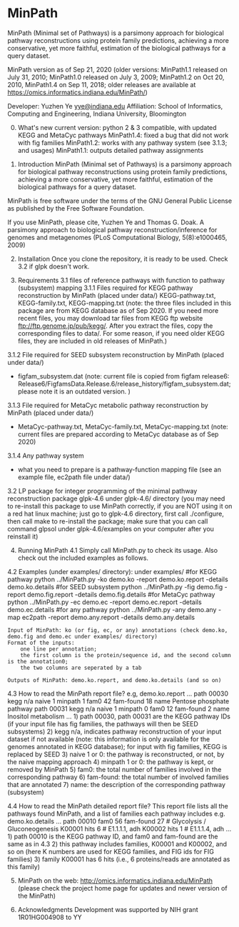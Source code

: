 # MinPath
MinPath (Minimal set of Pathways) is a parsimony approach for biological pathway reconstructions using protein family predictions, achieving a more conservative, yet more faithful, estimation of the biological pathways for a query dataset.

MinPath version as of Sep 21, 2020
(older versions: MinPath1.1 released on July 31, 2010; MinPath1.0 released on July 3, 2009; MinPath1.2 on Oct 20, 2010, MinPath1.4 on Sep 11, 2018; older releases are available at https://omics.informatics.indiana.edu/MinPath/)

Developer: Yuzhen Ye <yye@indiana.edu>
Affiliation: School of Informatics, Computing and Engineering, Indiana University, Bloomington

0. What's new
  current version: python 2 & 3 compatible, with updated KEGG and MetaCyc pathways
  MinPath1.4: fixed a bug that did not work with fig families
  MinPath1.2: works with any pathway system (see 3.1.3; and usages)
  MinPath1.1: outputs detailed pathway assignments 

1. Introduction
MinPath (Minimal set of Pathways) is a parsimony approach for biological pathway reconstructions 
using protein family predictions, achieving a more conservative, yet more faithful, estimation of 
the biological pathways for a query dataset.

MinPath is free software under the terms of the GNU General Public
License as published by the Free Software Foundation.

If you use MinPath, please cite,
Yuzhen Ye and Thomas G. Doak. A parsimony approach to biological pathway reconstruction/inference 
for genomes and metagenomes (PLoS Computational Biology, 5(8):e1000465, 2009)

2. Installation
Once you clone the repository, it is ready to be used. 
Check 3.2 if glpk doesn't work.

3. Requirements
 3.1 files of reference pathways with function to pathway (subsystem) mapping
  3.1.1 Files required for KEGG pathway reconstruction by MinPath (placed under data/)
    KEGG-pathway.txt, KEGG-family.txt, KEGG-mapping.txt
   (note: the three files included in this package are from KEGG database as of Sep 2020. 
    If you need more recent files, you may download tar files from KEGG ftp website 
    ftp://ftp.genome.jp/pub/kegg/. After you extract the files, copy the corresponding files to data/.
    For some reason, if you need older KEGG files, they are included in old releases of MinPath.) 

  3.1.2 File required for SEED subsystem reconstruction by MinPath (placed under data/)
   * figfam_subsystem.dat
    (note: current file is copied from figfam release6: 
     Release6/FigfamsData.Release.6/release_history/figfam_subsystem.dat; 
     please note it is an outdated version. )

  3.1.3 File required for MetaCyc metabolic pathway reconstruction by MinPath (placed under data/)
   * MetaCyc-pathway.txt, MetaCyc-family.txt, MetaCyc-mapping.txt 
    (note: current files are prepared according to MetaCyc database as of Sep 2020)

  3.1.4 Any pathway system
   * what you need to prepare is a pathway-function mapping file (see an example file, ec2path file under data/)

 3.2 LP package for integer programming of the minimal pathway reconstruction
  package glpk-4.6 under glpk-4.6/ directory
  (you may need to re-install this package to use MinPath correctly, if you are NOT using it on a red hat linux machine;
   just go to glpk-4.6 directory, first call ./configure, then call make to re-install the package;
   make sure that you can call command glpsol under glpk-4.6/examples on your computer after you reinstall it)

4. Running MinPath
 4.1 Simply call MinPath.py to check its usage. Also check out the included examples as follows.

 4.2 Examples (under examples/ directory):
      under examples/
	#for KEGG pathway
	python ../MinPath.py -ko demo.ko -report demo.ko.report -details demo.ko.details
	#for SEED subsystem
	python ../MinPath.py -fig demo.fig -report demo.fig.report -details demo.fig.details
	#for MetaCyc pathway
	python ../MinPath.py -ec demo.ec -report demo.ec.report -details demo.ec.details
	#for any pathway
	python ../MinPath.py -any demo.any -map ec2path -report demo.any.report -details demo.any.details

    Input of MinPath: ko (or fig, ec, or any) annotations (check demo.ko, demo.fig and demo.ec under examples/ directory)
    Format of the inputs: 
        one line per annotation;
        the first column is the protein/sequence id, and the second column is the annotation0;
        the two columns are seperated by a tab

    Outputs of MinPath: demo.ko.report, and demo.ko.details (and so on) 

 4.3 How to read the MinPath report file?
    e.g, demo.ko.report
    ...
    path 00030 kegg n/a  naive 1  minpath 1  fam0  42  fam-found  18  name  Pentose phosphate pathway
    path 00031 kegg n/a  naive 1  minpath 0  fam0  12  fam-found  2  name  Inositol metabolism
    ...
    1) path 00030, path 00031 are the KEGG pathway IDs (if your input file has fig families, the pathways will then be SEED subsystems)
    2) kegg n/a, indicates pathway reconstruction of your input dataset if not available (note: this information is only available for the genomes annotated 
	 in KEGG database); for input with fig families, KEGG is replaced by SEED 
    3) naive 1 or 0: the pathway is reconstructed, or not, by the naive mapping approach
    4) minpath 1 or 0: the pathway is kept, or removed by MinPath
    5) fam0: the total number of families involved in the corresponding pathway
    6) fam-found: the total number of involved families that are annotated
    7) name: the description of the corresponding pathway (subsystem)
  
 4.4 How to read the MinPath detailed report file?
    This report file lists all the pathways found MinPath, and a list of families each pathway includes
    e.g. demo.ko.details
    ...
    path 00010 fam0 56 fam-found 27 # Glycolysis / Gluconeogenesis
       K00001 hits 6 # E1.1.1.1, adh
       K00002 hits 1 # E1.1.1.4, adh
    ...
    1) path 00010 is the KEGG pathway ID, and fam0 and fam-found are the same as in 4.3
    2) this pathway includes families, K00001 and K00002, and so on 
       (here K numbers are used for KEGG families, and FIG ids for FIG families)
    3) family K00001 has 6 hits (i.e., 6 proteins/reads are annotated as this family)

5. MinPath on the web:
  http://omics.informatics.indiana.edu/MinPath
  (please check the project home page for updates and newer version of the MinPath)

6. Acknowledgments
Development was supported by NIH grant 1R01HG004908 to YY
